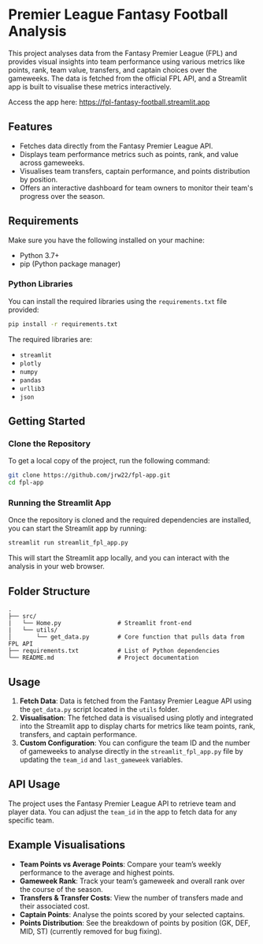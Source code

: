 
# Premier League Fantasy Football Analysis

This project analyses data from the Fantasy Premier League (FPL) and provides visual insights into team performance using various metrics like points, rank, team value, transfers, and captain choices over the gameweeks. The data is fetched from the official FPL API, and a Streamlit app is built to visualise these metrics interactively.

Access the app here: https://fpl-fantasy-football.streamlit.app

## Features

- Fetches data directly from the Fantasy Premier League API.
- Displays team performance metrics such as points, rank, and value across gameweeks.
- Visualises team transfers, captain performance, and points distribution by position.
- Offers an interactive dashboard for team owners to monitor their team's progress over the season.

## Requirements

Make sure you have the following installed on your machine:

- Python 3.7+
- pip (Python package manager)

### Python Libraries
You can install the required libraries using the `requirements.txt` file provided:

```bash
pip install -r requirements.txt
```

The required libraries are:

- `streamlit`
- `plotly`
- `numpy`
- `pandas`
- `urllib3`
- `json`

## Getting Started

### Clone the Repository

To get a local copy of the project, run the following command:

```bash
git clone https://github.com/jrw22/fpl-app.git
cd fpl-app
```

### Running the Streamlit App

Once the repository is cloned and the required dependencies are installed, you can start the Streamlit app by running:

```bash
streamlit run streamlit_fpl_app.py
```

This will start the Streamlit app locally, and you can interact with the analysis in your web browser.

## Folder Structure

```
.
├── src/
|   └── Home.py                # Streamlit front-end
|   └── utils/                     
│       └── get_data.py        # Core function that pulls data from FPL API
├── requirements.txt           # List of Python dependencies
└── README.md                  # Project documentation
```

## Usage

1. **Fetch Data**: Data is fetched from the Fantasy Premier League API using the `get_data.py` script located in the `utils` folder.
2. **Visualisation**: The fetched data is visualised using plotly and integrated into the Streamlit app to display charts for metrics like team points, rank, transfers, and captain performance.
3. **Custom Configuration**: You can configure the team ID and the number of gameweeks to analyse directly in the `streamlit_fpl_app.py` file by updating the `team_id` and `last_gameweek` variables.

## API Usage

The project uses the Fantasy Premier League API to retrieve team and player data. You can adjust the `team_id` in the app to fetch data for any specific team.

## Example Visualisations

- **Team Points vs Average Points**: Compare your team’s weekly performance to the average and highest points.
- **Gameweek Rank**: Track your team’s gameweek and overall rank over the course of the season.
- **Transfers & Transfer Costs**: View the number of transfers made and their associated cost.
- **Captain Points**: Analyse the points scored by your selected captains.
- **Points Distribution**: See the breakdown of points by position (GK, DEF, MID, ST) (currently removed for bug fixing).



